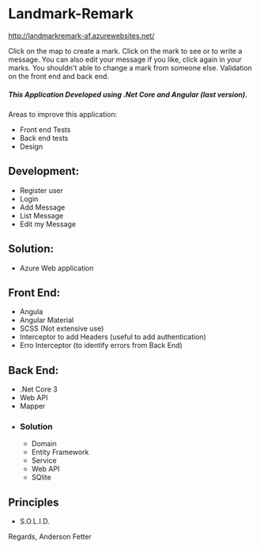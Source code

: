# Landmark-Remark

http://landmarkremark-af.azurewebsites.net/

Click on the map to create a mark. Click on the mark to see or to write a message. You can also edit your message if you like, click again in your marks. You shouldn't able to change a mark from someone else. Validation on the front end and back end. 

##### This Application Developed using .Net Core and Angular (last version).

Areas to improve this application:

- Front end Tests
- Back end tests
- Design 

## Development:

- Register user
- Login
- Add Message
- List Message
- Edit my Message

## Solution:

- Azure Web application

## Front End:
- Angula
- Angular Material
- SCSS (Not extensive use)
- Interceptor to add Headers (useful to add authentication)
- Erro Interceptor (to identify errors from Back End)

## Back End:
- .Net Core 3
- Web API
- Mapper
- ### Solution
  - Domain
  - Entity Framework
  - Service
  - Web API
  - SQlite

## Principles 
- S.O.L.I.D.
  

Regards,
Anderson Fetter
